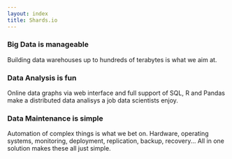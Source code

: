 ```yaml
---
layout: index
title: Shards.io
---
```


### Big Data is manageable

Building data warehouses up to hundreds of terabytes is what we aim at.

### Data Analysis is fun

Online data graphs via web interface and full support of SQL, R and Pandas make a distributed data analisys a job data scientists enjoy.

### Data Maintenance is simple

Automation of complex things is what we bet on.
Hardware, operating systems, monitoring, deployment, replication, backup, recovery...
All in one solution makes these all just simple.
